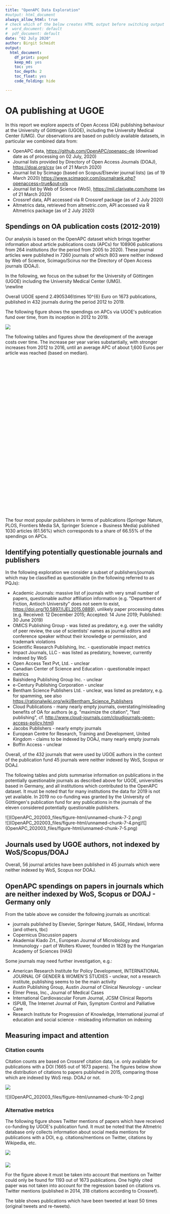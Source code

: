```yaml
---
title: "OpenAPC Data Exploration"
#output: html_document
always_allow_html: true
# check which of the below creates HTML output before switching output format
#  word_document: default 
#  pdf_document: default
date: "02 July 2020"
author: Birgit Schmidt
output:
  html_document:
    df_print: paged
    keep_md: yes
    toc: yes
    toc_depth: 2
    toc_float: yes
    code_folding: hide

---
```




# OA publishing at UGOE
In this report we explore aspects of Open Access (OA) publishing behaviour at the University of Göttingen (UGOE), including the University Medical Center (UMG). Our observations are based on publicly available datasets, in particular we combined data from:

* OpenAPC data, https://github.com/OpenAPC/openapc-de (download date as of processing on 02 July, 2020)
* Journal lists provided by Directory of Open Access Journals (DOAJ), https://doaj.org/csv (as of 21 March 2020)
* Journal list by Scimago (based on Scopus/Elsevier journal lists) (as of 19 March 2020) https://www.scimagojr.com/journalrank.php?openaccess=true&out=xls
* Journal list by Web of Science (WoS), https://mjl.clarivate.com/home (as of 21 March 2020)
* Crossref data, API accessed via R Crossref package (as of 2 July 2020)
* Altmetrics data, retrieved from altmetric.com, API accessed via R Altmetrics package (as of 2 July 2020)



## Spendings on OA publication costs (2012-2019) 

Our analysis is based on the OpenAPC dataset which brings together information about article publications costs (APCs) for 108906 publications from 264 institutions (for the period from 2005 to 2020). These journal articles were published in 7260 journals of which 803 were neither indexed by Web of Science, Scimago/Scirus nor the Directory of Open Access journals (DOAJ). 

In the following, we focus on the subset for the University of Göttingen (UGOE) including the University Medical Center (UMG).  
\newline



<!--html_preserve--><div id="htmlwidget-3edd5c3b24863a67507e" style="width:100%;height:auto;" class="datatables html-widget"></div>
<script type="application/json" data-for="htmlwidget-3edd5c3b24863a67507e">{"x":{"filter":"top","filterHTML":"<tr>\n  <td><\/td>\n  <td data-type=\"number\" style=\"vertical-align: top;\">\n    <div class=\"form-group has-feedback\" style=\"margin-bottom: auto;\">\n      <input type=\"search\" placeholder=\"All\" class=\"form-control\" style=\"width: 100%;\"/>\n      <span class=\"glyphicon glyphicon-remove-circle form-control-feedback\"><\/span>\n    <\/div>\n    <div style=\"display: none; position: absolute; width: 200px;\">\n      <div data-min=\"2012\" data-max=\"2019\"><\/div>\n      <span style=\"float: left;\"><\/span>\n      <span style=\"float: right;\"><\/span>\n    <\/div>\n  <\/td>\n  <td data-type=\"number\" style=\"vertical-align: top;\">\n    <div class=\"form-group has-feedback\" style=\"margin-bottom: auto;\">\n      <input type=\"search\" placeholder=\"All\" class=\"form-control\" style=\"width: 100%;\"/>\n      <span class=\"glyphicon glyphicon-remove-circle form-control-feedback\"><\/span>\n    <\/div>\n    <div style=\"display: none; position: absolute; width: 200px;\">\n      <div data-min=\"120057.64\" data-max=\"537508.82\" data-scale=\"2\"><\/div>\n      <span style=\"float: left;\"><\/span>\n      <span style=\"float: right;\"><\/span>\n    <\/div>\n  <\/td>\n  <td data-type=\"integer\" style=\"vertical-align: top;\">\n    <div class=\"form-group has-feedback\" style=\"margin-bottom: auto;\">\n      <input type=\"search\" placeholder=\"All\" class=\"form-control\" style=\"width: 100%;\"/>\n      <span class=\"glyphicon glyphicon-remove-circle form-control-feedback\"><\/span>\n    <\/div>\n    <div style=\"display: none; position: absolute; width: 200px;\">\n      <div data-min=\"106\" data-max=\"347\"><\/div>\n      <span style=\"float: left;\"><\/span>\n      <span style=\"float: right;\"><\/span>\n    <\/div>\n  <\/td>\n  <td data-type=\"number\" style=\"vertical-align: top;\">\n    <div class=\"form-group has-feedback\" style=\"margin-bottom: auto;\">\n      <input type=\"search\" placeholder=\"All\" class=\"form-control\" style=\"width: 100%;\"/>\n      <span class=\"glyphicon glyphicon-remove-circle form-control-feedback\"><\/span>\n    <\/div>\n    <div style=\"display: none; position: absolute; width: 200px;\">\n      <div data-min=\"1133\" data-max=\"1601\"><\/div>\n      <span style=\"float: left;\"><\/span>\n      <span style=\"float: right;\"><\/span>\n    <\/div>\n  <\/td>\n  <td data-type=\"number\" style=\"vertical-align: top;\">\n    <div class=\"form-group has-feedback\" style=\"margin-bottom: auto;\">\n      <input type=\"search\" placeholder=\"All\" class=\"form-control\" style=\"width: 100%;\"/>\n      <span class=\"glyphicon glyphicon-remove-circle form-control-feedback\"><\/span>\n    <\/div>\n    <div style=\"display: none; position: absolute; width: 200px;\">\n      <div data-min=\"1157\" data-max=\"1654\"><\/div>\n      <span style=\"float: left;\"><\/span>\n      <span style=\"float: right;\"><\/span>\n    <\/div>\n  <\/td>\n<\/tr>","data":[["1","2","3","4","5","6","7","8"],[2012,2013,2014,2015,2016,2017,2018,2019],[120057.64,159185.55,246815.07,357859.4,316952.25,379379.38,372776.55,537508.81],[106,126,184,234,199,237,240,347],[1133,1263,1341,1529,1593,1601,1553,1549],[1157,1245,1294,1505,1594,1596,1598,1654]],"container":"<table class=\"display\">\n  <thead>\n    <tr>\n      <th> <\/th>\n      <th>period<\/th>\n      <th>spend<\/th>\n      <th>n<\/th>\n      <th>mean<\/th>\n      <th>median<\/th>\n    <\/tr>\n  <\/thead>\n<\/table>","options":{"columnDefs":[{"className":"dt-right","targets":[1,2,3,4,5]},{"orderable":false,"targets":0}],"order":[],"autoWidth":false,"orderClasses":false,"orderCellsTop":true}},"evals":[],"jsHooks":[]}</script><!--/html_preserve-->
Overall UGOE spend 2.4905346\times 10^{6} Euro on 1673 publications, published in 432 journals during the period 2012 to 2019.  

The following figure shows the spendings on APCs via UGOE's publication fund over time, from its inception in 2012 to 2019. 

![](OpenAPC_202003_files/figure-html/unnamed-chunk-4-1.png)<!-- -->

The following tables and figures show the development of the average costs over time. The increase per year varies substantially, with stronger increases from 2012 to 2016, until an average APC of about 1,600 Euros per article was reached (based on median). 

 
<!--html_preserve--><div id="htmlwidget-4dff8c04247671024f6c" style="width:100%;height:auto;" class="datatables html-widget"></div>
<script type="application/json" data-for="htmlwidget-4dff8c04247671024f6c">{"x":{"filter":"top","filterHTML":"<tr>\n  <td><\/td>\n  <td data-type=\"number\" style=\"vertical-align: top;\">\n    <div class=\"form-group has-feedback\" style=\"margin-bottom: auto;\">\n      <input type=\"search\" placeholder=\"All\" class=\"form-control\" style=\"width: 100%;\"/>\n      <span class=\"glyphicon glyphicon-remove-circle form-control-feedback\"><\/span>\n    <\/div>\n    <div style=\"display: none; position: absolute; width: 200px;\">\n      <div data-min=\"2012\" data-max=\"2019\"><\/div>\n      <span style=\"float: left;\"><\/span>\n      <span style=\"float: right;\"><\/span>\n    <\/div>\n  <\/td>\n  <td data-type=\"number\" style=\"vertical-align: top;\">\n    <div class=\"form-group has-feedback\" style=\"margin-bottom: auto;\">\n      <input type=\"search\" placeholder=\"All\" class=\"form-control\" style=\"width: 100%;\"/>\n      <span class=\"glyphicon glyphicon-remove-circle form-control-feedback\"><\/span>\n    <\/div>\n    <div style=\"display: none; position: absolute; width: 200px;\">\n      <div data-min=\"120057.64\" data-max=\"537508.82\" data-scale=\"2\"><\/div>\n      <span style=\"float: left;\"><\/span>\n      <span style=\"float: right;\"><\/span>\n    <\/div>\n  <\/td>\n  <td data-type=\"integer\" style=\"vertical-align: top;\">\n    <div class=\"form-group has-feedback\" style=\"margin-bottom: auto;\">\n      <input type=\"search\" placeholder=\"All\" class=\"form-control\" style=\"width: 100%;\"/>\n      <span class=\"glyphicon glyphicon-remove-circle form-control-feedback\"><\/span>\n    <\/div>\n    <div style=\"display: none; position: absolute; width: 200px;\">\n      <div data-min=\"106\" data-max=\"347\"><\/div>\n      <span style=\"float: left;\"><\/span>\n      <span style=\"float: right;\"><\/span>\n    <\/div>\n  <\/td>\n  <td data-type=\"number\" style=\"vertical-align: top;\">\n    <div class=\"form-group has-feedback\" style=\"margin-bottom: auto;\">\n      <input type=\"search\" placeholder=\"All\" class=\"form-control\" style=\"width: 100%;\"/>\n      <span class=\"glyphicon glyphicon-remove-circle form-control-feedback\"><\/span>\n    <\/div>\n    <div style=\"display: none; position: absolute; width: 200px;\">\n      <div data-min=\"1132.61\" data-max=\"1600.76\" data-scale=\"2\"><\/div>\n      <span style=\"float: left;\"><\/span>\n      <span style=\"float: right;\"><\/span>\n    <\/div>\n  <\/td>\n  <td data-type=\"number\" style=\"vertical-align: top;\">\n    <div class=\"form-group has-feedback\" style=\"margin-bottom: auto;\">\n      <input type=\"search\" placeholder=\"All\" class=\"form-control\" style=\"width: 100%;\"/>\n      <span class=\"glyphicon glyphicon-remove-circle form-control-feedback\"><\/span>\n    <\/div>\n    <div style=\"display: none; position: absolute; width: 200px;\">\n      <div data-min=\"323.51\" data-max=\"707.72\" data-scale=\"2\"><\/div>\n      <span style=\"float: left;\"><\/span>\n      <span style=\"float: right;\"><\/span>\n    <\/div>\n  <\/td>\n  <td data-type=\"number\" style=\"vertical-align: top;\">\n    <div class=\"form-group has-feedback\" style=\"margin-bottom: auto;\">\n      <input type=\"search\" placeholder=\"All\" class=\"form-control\" style=\"width: 100%;\"/>\n      <span class=\"glyphicon glyphicon-remove-circle form-control-feedback\"><\/span>\n    <\/div>\n    <div style=\"display: none; position: absolute; width: 200px;\">\n      <div data-min=\"1157.32\" data-max=\"1654.1\" data-scale=\"2\"><\/div>\n      <span style=\"float: left;\"><\/span>\n      <span style=\"float: right;\"><\/span>\n    <\/div>\n  <\/td>\n<\/tr>","data":[["1","2","3","4","5","6","7","8"],[2012,2013,2014,2015,2016,2017,2018,2019],[120057.64,159185.55,246815.07,357859.4,316952.25,379379.38,372776.55,537508.81],[106,126,184,234,199,237,240,347],[1132.62,1263.38,1341.39,1529.31,1592.72,1600.76,1553.24,1549.02],[323.51,337.09,437.14,561.15,678.51,655.75,707.72,606.39],[1157.32,1244.89,1293.89,1504.89,1593.9,1596.46,1598.36,1654.1]],"container":"<table class=\"display\">\n  <thead>\n    <tr>\n      <th> <\/th>\n      <th>period<\/th>\n      <th>spend<\/th>\n      <th>n<\/th>\n      <th>mean<\/th>\n      <th>sd<\/th>\n      <th>median<\/th>\n    <\/tr>\n  <\/thead>\n<\/table>","options":{"columnDefs":[{"className":"dt-right","targets":[1,2,3,4,5,6]},{"orderable":false,"targets":0}],"order":[],"autoWidth":false,"orderClasses":false,"orderCellsTop":true}},"evals":[],"jsHooks":[]}</script><!--/html_preserve--><!--html_preserve--><div id="htmlwidget-0e306814c317dbc2ba14" style="width:672px;height:480px;" class="plotly html-widget"></div>
<script type="application/json" data-for="htmlwidget-0e306814c317dbc2ba14">{"x":{"visdat":{"2a7e2cd5cf80":["function () ","plotlyVisDat"]},"cur_data":"2a7e2cd5cf80","attrs":{"2a7e2cd5cf80":{"y":{},"color":{},"alpha_stroke":1,"sizes":[10,100],"spans":[1,20],"type":"box"}},"layout":{"margin":{"b":40,"l":60,"t":25,"r":10},"title":"Trend of publication fees at UGOE (incl. UMG)","showlegend":false,"yaxis":{"domain":[0,1],"automargin":true,"title":"euro"},"xaxis":{"domain":[0,1],"automargin":true},"hovermode":"closest"},"source":"A","config":{"showSendToCloud":false},"data":[{"fillcolor":"rgba(102,194,165,0.5)","y":[1294.72,1143.83,1173.29,1270.92,1404.2,1489.88,1904,1142.4,1142.4,1156.68,1128.12,1278,1108.87,1175.97,1175.97,1096.95,1114.34,1099.08,1109.54,1131.87,2000,1109.54,685.44,1000.79,302.96,485.79,377.28,1263.64,268.91,1261.4,1121.94,1105.39,1456.56,1075.35,1153,1001.39,773.5,1001.39,1001.39,716.49,945.02,761.6,1391.11,1157.32,1299.48,1442.28,1451.8,1428,1456.56,1380.4,1404.2,1404.2,1304.24,1280.44,647.36,652.12,1280.44,1419.84,1370.88,1228.08,1304.24,1404.2,1223.32,1223.32,1299.48,1285.2,1632.68,952,1142.4,1142.4,1142.4,1142.4,1142.4,1190,1370.88,1289.96,1218.56,1356.6,1137.64,1665,1278,1094.8,871.54,761.6,1923.8,1226.33,1232.08,1159.93,1306.63,1189.51,1181.25,1157.32,1137.57,1131.17,1117.7,1118.6,265.96,508.7,1261.4,1228.08,1423.24,561.76,561.76,561.76,561.76,561.76],"type":"box","name":"2012","marker":{"color":"rgba(102,194,165,1)","line":{"color":"rgba(102,194,165,1)"}},"line":{"color":"rgba(102,194,165,1)"},"xaxis":"x","yaxis":"y","frame":null},{"fillcolor":"rgba(252,141,98,0.5)","y":[1332.8,1025.75,1055.23,1338.93,1338.93,1001.39,1094.09,1178.1,1321.13,1267.35,1902.24,1295.92,1661.96,1389.94,1128.12,1461.32,1451.8,1442.28,1442.28,1442.28,1470.84,1494.64,1542.24,1442.28,1428,1437.52,1442.28,1442.28,1466.08,1542.24,1456.56,1504.16,1542.24,1437.52,1466.08,1247.12,1542.24,1723.12,1566.04,1299.48,1556.52,1232.84,1285.2,1285.2,1270.92,1404.2,1228.08,1151.92,1223.32,1285.2,1375.64,1566.04,1475.6,1442.28,1337.56,1447.04,1351.84,1566.04,1347.08,1356.6,1551.76,1466.08,742.56,1556.52,952,809.2,799.68,1542.24,2521.37,1804.94,1860.23,1105.31,1105.31,1113.3,1114.34,1114.67,1121.5,1105.99,1119.25,1111.51,1051.81,1046.51,1114.85,1239,1091.21,1011.88,1242.66,1106.24,1212.09,1186.39,1186.4,1074.02,1192.12,1192.12,1173.74,1173.74,1173.75,1142.4,1904,1142.4,1142.4,1142.4,684.25,1142.4,1142.4,2380,1142.4,481,1741.6,779.95,466.49,812.37,845.92,718.27,727.77,1794.52,931.77,1069.81,1207.85,1242.36,1345.89,1000.79,304.6,300.46,491.62,1617.25],"type":"box","name":"2013","marker":{"color":"rgba(252,141,98,1)","line":{"color":"rgba(252,141,98,1)"}},"line":{"color":"rgba(252,141,98,1)"},"xaxis":"x","yaxis":"y","frame":null},{"fillcolor":"rgba(141,160,203,0.5)","y":[1303.87,1586.09,4120.8,2856,2856,2856,1244.74,1357.39,1285.2,1456.56,1071,1267.35,1267.35,1267.35,1267.35,1053.17,1356.59,1420.84,1403.96,1428,1442.28,1475.6,1594.6,1594.6,1518.44,1475.6,1428,1470.84,1513.68,1447.04,1518.44,1485.12,1442.28,1523.2,1442.28,1442.28,1594.6,1447.04,1518.44,1518.44,1508.92,1513.68,1447.04,1513.68,1442.28,1447.04,1442.28,1513.68,1537.48,1523.2,1561.28,1447.04,1523.2,1285.2,1523.2,1428,1594.6,1342.32,1470.84,1542.24,1542.24,1651.72,1475.6,1475.6,742.56,1251.88,1385.16,1746.92,1746.92,799.68,828.24,828.24,828.24,809.2,828.24,828.24,1594.6,1513.68,1594.6,1523.2,1299.48,1637.44,1408.96,628.32,1756.76,1971.89,1768.23,1969.62,1173.74,1183.95,1065.72,1065.72,1183.95,1171.17,1171.19,1171.17,1171.17,1171.17,1160.51,1160.51,1160.52,1160.52,1160.51,1160.68,1160.68,1160.69,1160.68,1062.36,1198.35,1198.34,1198.35,1198.34,1214.19,1214.19,1214.2,1214.2,1214.19,1214.19,1214.2,1244.1,1244.09,1278.77,1278.75,1278.75,1278.75,1293.9,1293.89,1293.9,1295.57,1295.57,1295.55,1295.57,1632.68,1898.05,684.25,1904,1904,1523.2,1904,1904,1142.4,1142.4,1142.4,916.3,684.25,1142.4,1904,1142.4,684.25,1142.4,1142.4,1142.4,1142.4,684.25,1904,1142.4,1142.4,1142.4,1142.4,1421.96,1565.28,1413.98,1369.39,1171.35,1059.52,1066.47,1223.26,2353.01,180,557.41,638.23,846.91,676.71,1207.85,913.92,1138.83,1380.4,1249.27,1617.78,488.79,727.29,217.42,1141.57,2548.46],"type":"box","name":"2014","marker":{"color":"rgba(141,160,203,1)","line":{"color":"rgba(141,160,203,1)"}},"line":{"color":"rgba(141,160,203,1)"},"xaxis":"x","yaxis":"y","frame":null},{"fillcolor":"rgba(231,138,195,0.5)","y":[1802.85,1362.32,763.77,1363.75,1363.75,684.25,1522.65,746.09,1617.21,1249.5,1142.4,1617.21,684.25,1904,910.22,1142.4,1615.39,684.25,1963.16,1472.38,1472.38,1904,1208.01,1518.15,1518.15,1142.4,1142.4,1617.21,1267.35,1142.4,963.9,1518.44,556.44,1456.56,1495.53,1495.53,1495.53,1871.18,1617.21,1904,1617.21,1617.21,247.9,1142.4,1386.35,1142.4,1433.22,263.32,1523.2,876.13,1560.6,1478.47,1478.47,1478.47,1478.47,1478.47,1303.05,1737.72,1428,303.28,1439.65,1439.65,1439.65,1142.4,1213.8,1606.5,1892.1,1035.3,1386.35,1999.2,1559.74,1464.58,1464.58,1464.58,1464.58,1464.58,1464.58,1386.35,1386.35,1577.94,1386.35,1135.12,286.99,424.44,1904,1386.35,1419.17,1419.17,1419.17,1434.69,1434.69,1434.69,1434.69,1434.69,1386.35,1999.2,1267.35,1999.2,344.42,1988.04,1319.47,1319.47,1319.47,1319.47,1319.47,1319.47,1319.47,1319.47,1999.2,1999.2,589.05,963.9,785.4,1540.05,1992.46,1643.04,1386.35,1547.75,589.05,1505.62,1505.62,1505.62,1505.62,1589.27,1589.27,1740.97,1386.35,1131.56,561.25,780.26,1606.37,1142.4,1325.17,2035.6,902.09,1104.32,1142.4,2152.99,1456.56,3094,2223.67,1424.47,2080.7,4403,2237.2,3094,2470.7,1046.66,2000,3054.02,2365.28,2000,2000,3510.5,1191.49,2000,4380.43,1602.94,1589.12,4694.83,1386.35,1548.63,1456.56,1468.12,1468.12,1468.12,1468.12,1468.12,1187.91,2618,1594.6,1642.2,1594.6,780.64,1594.6,1618.4,1204.28,1523.2,1408.96,1523.2,1594.6,1508.92,1594.6,1594.6,1594.6,1499.4,1594.6,1594.6,1594.6,1594.6,1504.16,1594.6,1523.2,1899.24,2146.76,837.76,2018.24,1661.24,1594.6,1594.6,952,1594.6,1661.24,2042.04,1899.24,1594.6,1899.24,1594.6,1899.24,1661.24,1799.28,1661.24,1661.24,1661.24,1661.24,1661.24,1799.28,1661.24,1504.16,1661.24,1661.24,1661.24,1661.24,1356.6,1661.24,1632.68,999.6,1661.24,1513.68,1785,1899.24,1661.24,1342.32,823.48],"type":"box","name":"2015","marker":{"color":"rgba(231,138,195,1)","line":{"color":"rgba(231,138,195,1)"}},"line":{"color":"rgba(231,138,195,1)"},"xaxis":"x","yaxis":"y","frame":null},{"fillcolor":"rgba(166,216,84,0.5)","y":[178.5,874.35,655.77,1661.24,651.24,1999.2,1661.24,1485.44,1884.96,1594.6,1618.4,482.39,139.14,1661.24,1999.2,1666,1506.4,1386.35,1438.75,1438.75,1438.75,1438.75,1593.27,1593.27,1593.27,1362.48,1661.24,1832.6,1528.26,1386.35,1544.26,1999.2,1085.28,224.91,1884.96,928.2,1503.46,1522,1522,1522,1999.2,1159.51,914.47,1180.81,1575.43,1409.73,514.41,1126.77,1523.2,1661.24,1661.24,1559.09,1493.39,1085.28,1559.09,1021.53,1011.5,1465.74,1456.56,1011.5,514.08,1661.24,1571.87,1571.87,1571.87,1419.42,1419.42,1999.2,1661.24,1661.24,1999.2,1661.24,1661.24,1011.5,842.52,1751.68,1999.2,1999.2,1661.24,1832.6,357,866.32,642.64,1999.2,1386.35,883.59,1661.24,1609.56,1609.56,1609.56,1661.24,1666,1870.68,1589.38,1435.4,1589.38,1999.2,1578.85,1578.85,1999.2,638.26,638.26,1999.2,1085.28,1504.16,1661.24,1661.24,1661.24,1661.24,1661.24,1661.24,1661.24,1999.2,1661.24,1661.24,1999.2,445.87,1220.35,1661.24,370.09,762.58,1590.91,1386.65,1586.88,1586.88,1586.88,1586.88,1586.88,1876.65,638.72,1999.2,1610,865.95,1381.68,642.6,1999.2,1628.87,1628.87,1011.5,1661.24,1072.56,1999.2,1803.28,1897.44,431.23,1678.03,1678.03,1678.03,1678.03,1999.2,1517.75,1192.38,1999.2,1661.24,1799.28,1285.94,1593.9,1274.92,1661.24,1661.24,1999.2,1386.35,1661.24,1085.28,1704.23,1704.23,1386.35,1386.35,1386.35,1999.2,1687.74,1975.61,1670.15,1670.15,1577.94,1475.61,1475.61,2018.24,2449.02,3332,2751.7,2350.95,303.45,622.07,303.45,2426.37,3002.66,2388.28,2161.04,4403,3170.12,3094,2959.82,4561.66,2161.04,3186.3,3927,2023.45,4830],"type":"box","name":"2016","marker":{"color":"rgba(166,216,84,1)","line":{"color":"rgba(166,216,84,1)"}},"line":{"color":"rgba(166,216,84,1)"},"xaxis":"x","yaxis":"y","frame":null},{"fillcolor":"rgba(255,217,47,0.5)","y":[1582,400,1254.06,1250.32,1820.7,1713.6,1927.8,1392.3,1071,119,245.72,1190,1999.2,556.33,589.05,1999.2,1479.82,978.08,1316.88,1334.93,193.83,1647.41,1498.31,1582.85,319.9,1692.69,1597.17,540.26,1126.87,1128.75,1201.91,698.73,793.54,631.71,977.61,1616.63,1716.09,1999.2,1999.2,1999.2,1999.2,1999.2,1999.2,1999.2,1999.2,1999.2,1999.2,1999.2,1999.2,1999.2,1999.2,1999.2,1999.2,1999.2,868.21,1999.2,1999.2,1268.3,1999.2,1999.2,1999.2,1999.2,1266.31,1999.2,1999.2,1221.99,1999.2,1999.2,1999.2,1999.2,1999.2,1999.2,1999.2,1999.2,1596.46,1999.2,1999.2,444.48,1673.35,1616.63,595,1946.84,1882.58,1950.93,3029.2,3158.7,3229.15,892.5,178.5,761.6,761.6,1098.77,1203.27,218.07,2272.98,886.93,1483.41,1483.41,1483.41,1508.31,1496.51,1496.51,1496.51,1496.51,1513.7,1735.08,1513.7,1514.86,1508.05,1769.68,1508.05,1508.05,1508.05,1552.13,1552.13,1552.13,1586.03,1586.03,1923.64,838.7,1923.64,1923.64,1937,1937,1937,1937,1673.77,1648.79,1673.77,3211.73,1128.32,3240.07,1971.97,1105.74,1741.48,559.06,535.96,1661.24,1356.6,1085.28,1661.24,1661.24,1899.24,1685.04,999.6,1899.24,1899.24,2303.84,2570.4,1685.04,1661.24,1661.24,1899.24,1661.24,1661.24,1661.24,1661.24,1661.24,1661.24,1661.24,1661.24,1661.24,1661.24,1661.24,1661.24,1661.24,1661.24,1661.24,1661.24,1661.24,1661.24,1332.8,1259.23,3451,1240.3,1999.2,1796.8,1826.55,1092.65,1441.57,1223.75,1880.2,1546.75,1015.42,1099.57,1410.15,1267.35,1267.35,1267.35,1267.35,937.72,1392.3,1577.94,1577.94,1552.5,1552.95,1552.95,1386.35,1552.95,1552.95,1552.95,1552.95,1552.95,1552.95,1552.95,1552.95,1552.95,1552.95,1552.95,1552.95,4403,2000,4403,4403,2000,2000,2455.26,533.75,1802.85,533.75,266.87,4760,1011.5,1011.5,1011.5,1011.5,1011.5,1011.5,1011.5,1999.2,1999.2,1431.57,1237.6,1237.6,1237.6,1820.7,1552.13],"type":"box","name":"2017","marker":{"color":"rgba(255,217,47,1)","line":{"color":"rgba(255,217,47,1)"}},"line":{"color":"rgba(255,217,47,1)"},"xaxis":"x","yaxis":"y","frame":null},{"fillcolor":"rgba(229,196,148,0.5)","y":[1151.92,342.72,1899.24,1302.07,2103.25,1685.04,792.05,778.2,430.4,1156.79,1606.5,1499.4,1660.05,2656.08,1551.05,1932.29,1917.8,1939.22,405.1,1899.24,538.8,1661.24,1661.24,1661.24,1661.24,1661.24,1661.24,1661.24,1661.24,1661.24,1661.24,1661.24,1661.24,1661.24,1661.24,1661.24,1661.24,1661.24,1661.24,1661.24,1661.24,999.6,1589.35,775.07,563.25,3248.7,416.64,436.31,1713.6,361.05,946.51,2719.15,190.4,1548.19,1456.56,1237.6,1217.37,1926.04,885.36,1899.24,1899.24,1356.6,480.55,507.68,1039.3,1770.72,420.53,436.31,1066.98,461.53,1085.4,690.35,937.49,1104.14,1999.2,973.23,1999.2,848.41,820.82,1999.2,2004.58,1548.51,1999.2,1639.59,1726.83,1741.61,1746.55,1733.75,1999.2,1989.8,1999.2,1999.2,1548.51,889.5,1980.38,1999.2,1991.68,1999.2,1999.2,1999.2,1999.2,1999.2,1999.2,1999.2,1999.2,1999.2,1999.2,1999.2,1889.54,1952.17,1997.85,1997.85,1999.2,1999.2,1999.2,1999.2,1999.2,1999.2,1999.2,1999.2,1832.6,1263.94,1423.24,2766.75,1577.44,1535.1,439,1661.24,1190,1661.24,373.07,1190,1190,1661.24,1404.74,1042.03,379.7,704.97,1832.6,1009.56,2725.1,1890.84,1732.64,1899.24,1661.24,1363.48,349.05,1790.95,1611.62,1077.03,1383.96,1125.68,948.47,208.25,1661.24,3365.21,1368.52,4403,4403,4581.5,4581.5,860.5,1796.9,1267.35,3324.3,3257.39,1437.54,1661.24,3131.03,2169.77,2312.37,2357.16,1428.15,1428.16,1441.7,1441.68,1446.15,1453.71,1453.7,1453.72,1484.03,1484.02,1484.03,1536.59,1512.93,1530.37,1530.37,1530.37,1536.44,1551.05,1551.05,1551.04,1547.81,1551.04,1654.79,1654.8,1560.29,1670.96,1670.98,1553.76,1670.38,1664.67,1143.32,1921.85,1168.59,3270.97,3483.43,1552.95,1630.3,1630.3,1630.3,1630.3,1630.3,1367.47,783.38,1076.23,807.33,1059.61,1052.5,1042.34,1079.04,1049.96,1092.82,1095.55,781.25,1104.27,1606.5,1045.81,1999.2,749.04,683.56,1217.37,1590.22,1248.94,533.55,869.65,595,511.7,654.5,654.5],"type":"box","name":"2018","marker":{"color":"rgba(229,196,148,1)","line":{"color":"rgba(229,196,148,1)"}},"line":{"color":"rgba(229,196,148,1)"},"xaxis":"x","yaxis":"y","frame":null},{"fillcolor":"rgba(179,179,179,0.5)","y":[819.92,1413.92,1487.5,524.58,786.85,755.42,973.79,2084.88,1215.22,1677.4,1678.64,2565.64,1832.6,2434.74,1959.93,1106.7,159.35,779.14,1661.24,1267.35,1267.35,1408.19,1780.24,1661.24,1661.24,1661.24,1704.08,1661.24,1661.24,1661.24,1661.24,1661.24,1661.24,1780.24,1661.24,1661.24,1894.48,1661.24,1894.48,1661.24,1661.24,1661.24,1704.08,1780.24,1894.48,1661.24,3990.93,1498.16,1506.15,1487.5,1487.5,1447.96,805.43,1471.74,1259.56,1314.11,3590.23,1456.88,1474.77,1899.24,2370.48,1282.53,1529.15,1661.24,1139.04,618.8,358.55,1963,675.8,1770.72,3593.8,1237.6,1237.6,1165.01,1165.01,1456.56,1456.56,1456.56,1713.6,1713.6,1456.56,1416.1,1217.37,813.6,1190,2080.64,1047.2,2528.75,1904,2380,2380,1547,714,714,737.8,631.13,1922.09,521.78,1110.44,948.43,312.84,1414.1,1416.1,1097,1430.24,1444.34,1458.25,1470.54,1469.22,1469.22,1456.88,1460.89,1466.41,1358.48,1999.2,1999.2,1976.21,1999.2,1999.2,1989.86,1845.71,1976.74,1995.46,1999.25,1999.2,1217.2,1999.2,1999.2,2000.09,1973.68,1991.76,1993.81,1999.2,1999.2,1999.2,1991.76,2000.09,1999.29,1243.75,1999.2,1999.2,1999.2,1999.2,1994.83,1995.75,1990.95,1999.2,1999.2,1983.52,1996.82,1996.93,1995.93,1908.88,2000.09,1970.38,1999.2,1951.86,1976.39,1999.2,1999.2,1999.2,1999.2,1996.89,1995.75,1999.2,1979.23,1987.43,1959.68,1832.6,1991.5,1260.13,1155.47,1467.15,1191.19,1535.1,1535.1,1689.8,1689.8,457.77,211.3,1780.24,1190,1460.89,1416.34,1419,1427.7,1419.17,1407.76,1023.4,1580.49,787.67,1714.79,892.5,892.5,1706.53,1493.45,1487.5,432.26,1932.56,1932.56,2614.43,788.34,1224.34,1442.18,1442.85,1480.1,1479.78,1023.4,238,885.36,1899.24,1899.24,464.06,389.27,2094.4,1968.62,1972.5,1963,595.65,485.22,595.93,813.6,816.23,1460.68,2722.97,2963.98,1640.14,1630.43,1650.85,1222.63,559.3,171.24,787.67,691.31,3094,1884.96,1416.34,2754.24,1276.28,5105.1,5105.1,856.8,1853.75,1959.3,1796.9,528.37,1756.94,1392.3,1330.42,1732.64,1428,1770.72,1661.24,786.09,1061.11,1065.11,1175.77,1746.92,1009.12,432.09,974.4,972.58,2507.85,1558.11,1575.22,1680.58,1680.59,1685.06,1685.06,1703.96,1703.96,1703.99,1579.13,1684.77,1695.59,1695.6,1709.34,1709.34,1709.34,1720.66,1720.81,1716.45,1716.45,1716.45,1716.45,1716.45,2499.78,976.32,1416.99,1410.42,1352.67,1466.41,1285.2,1285.2,1285.2,1285.2,2059.06,1654.1,1773.1,1773.1,1773.1,1773.1,1773.1,1773.1,1773.1,1773.1,1773.1,1773.1,1773.1,1773.1,1773.1,1773.1,1773.1,1773.1,1832.6,400,1110.44,1103.8,1338.88,1339.05,1339.05,1336.35,1239.23,1341.31,454.23,1354.51,459.08,1369.23,465.41,1398.42,1387.6,1379.69,1397.87,1580.56,1662.91,1611.45,1704.08,594.92,427.06,1047.35,1256.99,1430.24,1258.97,432.85,1178.42,595,654.5],"type":"box","name":"2019","marker":{"color":"rgba(179,179,179,1)","line":{"color":"rgba(179,179,179,1)"}},"line":{"color":"rgba(179,179,179,1)"},"xaxis":"x","yaxis":"y","frame":null}],"highlight":{"on":"plotly_click","persistent":false,"dynamic":false,"selectize":false,"opacityDim":0.2,"selected":{"opacity":1},"debounce":0},"shinyEvents":["plotly_hover","plotly_click","plotly_selected","plotly_relayout","plotly_brushed","plotly_brushing","plotly_clickannotation","plotly_doubleclick","plotly_deselect","plotly_afterplot","plotly_sunburstclick"],"base_url":"https://plot.ly"},"evals":[],"jsHooks":[]}</script><!--/html_preserve--><!--html_preserve--><div id="htmlwidget-0bb1af8f90385d1a9069" style="width:100%;height:auto;" class="datatables html-widget"></div>
<script type="application/json" data-for="htmlwidget-0bb1af8f90385d1a9069">{"x":{"filter":"top","filterHTML":"<tr>\n  <td><\/td>\n  <td data-type=\"character\" style=\"vertical-align: top;\">\n    <div class=\"form-group has-feedback\" style=\"margin-bottom: auto;\">\n      <input type=\"search\" placeholder=\"All\" class=\"form-control\" style=\"width: 100%;\"/>\n      <span class=\"glyphicon glyphicon-remove-circle form-control-feedback\"><\/span>\n    <\/div>\n  <\/td>\n  <td data-type=\"number\" style=\"vertical-align: top;\">\n    <div class=\"form-group has-feedback\" style=\"margin-bottom: auto;\">\n      <input type=\"search\" placeholder=\"All\" class=\"form-control\" style=\"width: 100%;\"/>\n      <span class=\"glyphicon glyphicon-remove-circle form-control-feedback\"><\/span>\n    <\/div>\n    <div style=\"display: none; position: absolute; width: 200px;\">\n      <div data-min=\"119\" data-max=\"561008.84\" data-scale=\"13\"><\/div>\n      <span style=\"float: left;\"><\/span>\n      <span style=\"float: right;\"><\/span>\n    <\/div>\n  <\/td>\n  <td data-type=\"integer\" style=\"vertical-align: top;\">\n    <div class=\"form-group has-feedback\" style=\"margin-bottom: auto;\">\n      <input type=\"search\" placeholder=\"All\" class=\"form-control\" style=\"width: 100%;\"/>\n      <span class=\"glyphicon glyphicon-remove-circle form-control-feedback\"><\/span>\n    <\/div>\n    <div style=\"display: none; position: absolute; width: 200px;\">\n      <div data-min=\"1\" data-max=\"318\"><\/div>\n      <span style=\"float: left;\"><\/span>\n      <span style=\"float: right;\"><\/span>\n    <\/div>\n  <\/td>\n  <td data-type=\"number\" style=\"vertical-align: top;\">\n    <div class=\"form-group has-feedback\" style=\"margin-bottom: auto;\">\n      <input type=\"search\" placeholder=\"All\" class=\"form-control\" style=\"width: 100%;\"/>\n      <span class=\"glyphicon glyphicon-remove-circle form-control-feedback\"><\/span>\n    <\/div>\n    <div style=\"display: none; position: absolute; width: 200px;\">\n      <div data-min=\"0.06\" data-max=\"19.02\" data-scale=\"2\"><\/div>\n      <span style=\"float: left;\"><\/span>\n      <span style=\"float: right;\"><\/span>\n    <\/div>\n  <\/td>\n  <td data-type=\"number\" style=\"vertical-align: top;\">\n    <div class=\"form-group has-feedback\" style=\"margin-bottom: auto;\">\n      <input type=\"search\" placeholder=\"All\" class=\"form-control\" style=\"width: 100%;\"/>\n      <span class=\"glyphicon glyphicon-remove-circle form-control-feedback\"><\/span>\n    <\/div>\n    <div style=\"display: none; position: absolute; width: 200px;\">\n      <div data-min=\"119\" data-max=\"3510.5\" data-scale=\"2\"><\/div>\n      <span style=\"float: left;\"><\/span>\n      <span style=\"float: right;\"><\/span>\n    <\/div>\n  <\/td>\n  <td data-type=\"number\" style=\"vertical-align: top;\">\n    <div class=\"form-group has-feedback\" style=\"margin-bottom: auto;\">\n      <input type=\"search\" placeholder=\"All\" class=\"form-control\" style=\"width: 100%;\"/>\n      <span class=\"glyphicon glyphicon-remove-circle form-control-feedback\"><\/span>\n    <\/div>\n    <div style=\"display: none; position: absolute; width: 200px;\">\n      <div data-min=\"0\" data-max=\"2178.54\" data-scale=\"2\"><\/div>\n      <span style=\"float: left;\"><\/span>\n      <span style=\"float: right;\"><\/span>\n    <\/div>\n  <\/td>\n  <td data-type=\"number\" style=\"vertical-align: top;\">\n    <div class=\"form-group has-feedback\" style=\"margin-bottom: auto;\">\n      <input type=\"search\" placeholder=\"All\" class=\"form-control\" style=\"width: 100%;\"/>\n      <span class=\"glyphicon glyphicon-remove-circle form-control-feedback\"><\/span>\n    <\/div>\n    <div style=\"display: none; position: absolute; width: 200px;\">\n      <div data-min=\"119\" data-max=\"3510.5\" data-scale=\"2\"><\/div>\n      <span style=\"float: left;\"><\/span>\n      <span style=\"float: right;\"><\/span>\n    <\/div>\n  <\/td>\n  <td data-type=\"number\" style=\"vertical-align: top;\">\n    <div class=\"form-group has-feedback\" style=\"margin-bottom: auto;\">\n      <input type=\"search\" placeholder=\"All\" class=\"form-control\" style=\"width: 100%;\"/>\n      <span class=\"glyphicon glyphicon-remove-circle form-control-feedback\"><\/span>\n    <\/div>\n    <div style=\"display: none; position: absolute; width: 200px;\">\n      <div data-min=\"0\" data-max=\"22.53\" data-scale=\"2\"><\/div>\n      <span style=\"float: left;\"><\/span>\n      <span style=\"float: right;\"><\/span>\n    <\/div>\n  <\/td>\n<\/tr>","data":[["1","2","3","4","5","6","7","8","9","10","11","12","13","14","15","16","17","18","19","20","21","22","23","24","25","26","27","28","29","30","31","32","33","34","35","36","37","38","39","40","41","42","43","44","45","46","47","48","49","50","51","52","53","54","55","56","57","58","59","60","61","62","63","64","65","66","67","68","69","70","71","72","73","74","75","76","77","78","79","80","81","82"],["Springer Nature","Public Library of Science (PLoS)","Frontiers Media SA","Springer Science + Business Media","MDPI AG","Wiley-Blackwell","Elsevier BV","Copernicus GmbH","Hindawi Publishing Corporation","IOP Publishing","Impact Journals, LLC","Oxford University Press (OUP)","BMJ","Ovid Technologies (Wolters Kluwer Health)","Association for Research in Vision and Ophthalmology (ARVO)","OMICS Publishing Group","SAGE Publications","Dove Medical Press Ltd.","American Association for the Advancement of Science (AAAS)","Nature Publishing Group","American Society for Microbiology","Baishideng Publishing Group Inc.","Scientific Research Publishing, Inc.","The Royal Society","Optical Society of America (OSA)","Pensoft Publishers","Informa UK Limited","AIP Publishing","Genetics Society of America","S. Karger AG","PeerJ","Wageningen Academic Publishers","EMBO","Walter de Gruyter GmbH","The Company of Biologists","e-Century Publishing Corporation","Akademiai Kiado Zrt.","Ubiquity Press, Ltd.","Resilience Alliance, Inc.","Society for Neuroscience","F1000 Research, Ltd.","Ivyspring International Publisher","Institute of Electrical &amp; Electronics Engineers (IEEE)","Open Access Text Pvt, Ltd.","eLife Sciences Publications, Ltd","MIT Press - Journals","Bentham Science Publishers Ltd.","Wildlife Biology","SPIE-Intl Soc Optical Eng","JMIR Publications Inc.","International Society for Horticultural Science (ISHS)","Cogitatio","American Geophysical Union (AGU)","IOS Press","Soil Science Society of America","American Physical Society (APS)","The Korean Society of Veterinary Science (KAMJE)","Austin Publishing Group","Shared Science Publishers OG","BioScientifica","International Cardiovascular Forum Journal","Academic Journals","Canadian Center of Science and Education","University of California Press","sub\\urban e.V.","ScienceOpen","Academia Scientiarum Bohemoslovaca","Jacobs Publishers","Institute of Mathematical Statistics","British Institute of Radiology","Nihon University School of Dentistry","The Korean Society of Gastrointestinal Endoscopy","Boffin Access","Cloud Publications","Elmer Press, Inc.","ISPUB","Research Institute for Progression of Knowledge","Universidad de Alicante Servicio de Publicaciones","American Research Institute for Policy Development","Indian Society for Education and Environment","European Centre for Research, Training and Development, United Kingdom","Termedia Sp. z.o.o."],[561008.84,449707.28,425299.71,221055.76,199134.35,109084.77,77829.37,65083.79,44431.86,37026.78,32577.55,28314.22,19071.73,18900.9,13095.02,12925.3,11888.85,11130.07,9860.12,9812.74,8441.19,7614.5,7316.89,7140,6480.7,6135.06,4901.41,4817.09,4264.48,3821.09,3804.62,3570,3510.5,2856,2800.55,2723.57,2456.49,2384.23,2384.01,2080.64,2027.53,1999.2,1975.61,1959.27,1926.04,1853.75,1820.47,1785,1756.94,1706.53,1547,1523.2,1493.45,1487.5,1474.41,1391.11,1363.48,1254.06,1203.27,1190,1071,980.41,908.02,886.93,800,780.26,761.6,561.25,559.06,538.8,389.27,361.05,349.05,344.42,303.28,286.99,247.9,238,218.07,211.3,139.14,119],[318,301,248,163,183,70,38,49,35,28,11,21,10,15,8,12,13,6,4,4,3,5,11,5,5,13,5,4,2,2,4,3,1,2,2,2,4,4,2,1,3,1,1,2,1,1,3,3,1,1,1,2,1,1,2,1,1,1,1,1,2,2,3,1,2,1,1,1,1,1,1,1,1,1,1,1,1,1,1,1,1,1],[19.01,17.99,14.82,9.74,10.94,4.18,2.27,2.93,2.09,1.67,0.66,1.26,0.6,0.9,0.48,0.72,0.78,0.36,0.24,0.24,0.18,0.3,0.66,0.3,0.3,0.78,0.3,0.24,0.12,0.12,0.24,0.18,0.06,0.12,0.12,0.12,0.24,0.24,0.12,0.06,0.18,0.06,0.06,0.12,0.06,0.06,0.18,0.18,0.06,0.06,0.06,0.12,0.06,0.06,0.12,0.06,0.06,0.06,0.06,0.06,0.12,0.12,0.18,0.06,0.12,0.06,0.06,0.06,0.06,0.06,0.06,0.06,0.06,0.06,0.06,0.06,0.06,0.06,0.06,0.06,0.06,0.06],[1764.18,1494.04,1714.92,1356.17,1088.17,1558.35,2048.14,1328.24,1269.48,1322.38,2961.6,1348.3,1907.17,1260.06,1636.88,1077.11,914.53,1855.01,2465.03,2453.18,2813.73,1522.9,665.17,1428,1296.14,471.93,980.28,1204.27,2132.24,1910.55,951.16,1190,3510.5,1428,1400.28,1361.78,614.12,596.06,1192.01,2080.64,675.84,1999.2,1975.61,979.64,1926.04,1853.75,606.82,595,1756.94,1706.53,1547,761.6,1493.45,1487.5,737.2,1391.11,1363.48,1254.06,1203.27,1190,535.5,490.21,302.67,886.93,400,780.26,761.6,561.25,559.06,538.8,389.27,361.05,349.05,344.42,303.28,286.99,247.9,238,218.07,211.3,139.14,119],[635.11,355.64,409.9,231.7,382.88,458.53,1353.13,553.51,566.78,259.18,491.55,202.65,782.62,455.72,401.63,603,534.42,111.6,1134.79,805.63,131.06,660.98,216.12,319.31,536.33,222.45,1001.26,184.4,199.04,2178.53,305.51,0,null,0,213.23,311.43,115.33,285.09,241.09,null,315.05,null,null,168.48,null,null,399.08,0,null,null,null,0,null,null,438.61,null,null,null,null,null,504.87,2,2.08,null,0,null,null,null,null,null,null,null,null,null,null,null,null,null,null,null,null,null],[1661.24,1475.61,1992.78,1442.28,1139.04,1472.03,1598.05,1242.36,1295.92,1348.16,3158.7,1267.35,1696.32,1383.96,1636.7,859.22,749.04,1884.96,2665.01,2856,2754.24,1362.32,638.72,1285.2,1105.74,556.33,737.8,1188.71,2132.24,1910.55,951.53,1190,3510.5,1428,1400.28,1361.78,614.2,460.91,1192.01,2080.64,507.68,1999.2,1975.61,979.64,1926.04,1853.75,508.7,595,1756.94,1706.53,1547,761.6,1493.45,1487.5,737.2,1391.11,1363.48,1254.06,1203.27,1190,535.5,490.21,302.96,886.93,400,780.26,761.6,561.25,559.06,538.8,389.27,361.05,349.05,344.42,303.28,286.99,247.9,238,218.07,211.3,139.14,119],[22.53,18.06,17.08,8.88,8,4.38,3.13,2.61,1.78,1.49,1.31,1.14,0.77,0.76,0.53,0.52,0.48,0.45,0.4,0.39,0.34,0.31,0.29,0.29,0.26,0.25,0.2,0.19,0.17,0.15,0.15,0.14,0.14,0.11,0.11,0.11,0.1,0.1,0.1,0.08,0.08,0.08,0.08,0.08,0.08,0.07,0.07,0.07,0.07,0.07,0.06,0.06,0.06,0.06,0.06,0.06,0.05,0.05,0.05,0.05,0.04,0.04,0.04,0.04,0.03,0.03,0.03,0.02,0.02,0.02,0.02,0.01,0.01,0.01,0.01,0.01,0.01,0.01,0.01,0.01,0.01,0]],"container":"<table class=\"display\">\n  <thead>\n    <tr>\n      <th> <\/th>\n      <th>publisher<\/th>\n      <th>spend<\/th>\n      <th>n<\/th>\n      <th>perc_pub<\/th>\n      <th>mean<\/th>\n      <th>sd<\/th>\n      <th>median<\/th>\n      <th>perc_costs<\/th>\n    <\/tr>\n  <\/thead>\n<\/table>","options":{"columnDefs":[{"className":"dt-right","targets":[2,3,4,5,6,7,8]},{"orderable":false,"targets":0}],"order":[],"autoWidth":false,"orderClasses":false,"orderCellsTop":true}},"evals":[],"jsHooks":[]}</script><!--/html_preserve-->

The four most popular publishers in terms of publications (Springer Nature, PLOS, Frontiers Media SA, Springer Science + Business Media) published 1030 articles (61.56%) which corresponds to a share of 66.55% of the spendings on APCs. 

## Identifying potentially questionable journals and publishers
In the following exploration we consider a subset of publishers/journals which may be classified as questionable (in the following referred to as PQJs):

* Academic Journals: massive list of journals with very small number of papers, questionable author affiliation information (e.g. "Department of Fiction, Antioch University" does not seem to exist, https://doi.org/10.5897/IJEL2015.0889), unlikely paper processing dates (e.g. Received: 12 December 2015; Accepted: 14 June 2019; Published: 30 June 2019)
* OMICS Publishing Group - was listed as predatory, e.g. over the validity of peer review, the use of scientists' names as journal editors and conference speaker without their knowledge or permission, and trademark violations
* Scientific Research Publishing, Inc. - questionable impact metrics
* Impact Journals, LLC - was listed as predatory, however, currently indexed by WoS
* Open Access Text Pvt, Ltd. - unclear
* Canadian Center of Science and Education - questionable impact metrics
* Baishideng Publishing Group Inc. - unclear
* e-Century Publishing Corporation - unclear
* Bentham Science Publishers Ltd. - unclear, was listed as predatory, e.g. for spamming, see also https://rationalwiki.org/wiki/Bentham_Science_Publishers 
* Cloud Publications - many nearly empty journals, overstating/misleading benefits of OA for authors (e.g. "maximize the citation", "fast publishing", cf. http://www.cloud-journals.com/cloudjournals-open-access-policy.html)
* Jacobs Publishers - nearly empty journals 
* European Centre for Research, Training and Development, United Kingdom - claims to be indexed by DOAJ, many nearly empty journals
* Boffin Access - unclear


Overall, of the 432 journals that were used by UGOE authors in the context of the publication fund 45 journals were neither indexed by WoS, Scopus or DOAJ. 

The following tables and plots summarise information on publications in the  potentially questionable journals as described above for UGOE, universities based in Germany, and all institutions which contributed to the OpenAPC dataset. It must be noted that for many institutions the data for 2019 is not yet available. In 2019 no co-funding was granted by the University of Göttingen's publication fund for any publications in the journals of the eleven considered potentially questionable publishers.  

<!--html_preserve--><div id="htmlwidget-991101445555b721f9a6" style="width:100%;height:auto;" class="datatables html-widget"></div>
<script type="application/json" data-for="htmlwidget-991101445555b721f9a6">{"x":{"filter":"none","data":[["1","2","3","4","5","6","7","8","9","10","11"],["Academic Journals","Baishideng Publishing Group Inc.","Bentham Science Publishers Ltd.","Boffin Access","Canadian Center of Science and Education","Cloud Publications","e-Century Publishing Corporation","Jacobs Publishers","OMICS Publishing Group","Open Access Text Pvt, Ltd.","Scientific Research Publishing, Inc."],[980.41,7614.5,1820.47,349.05,908.02,344.42,2723.57,561.25,12925.3,1959.27,7316.89],[2,5,3,1,3,1,2,1,12,2,11]],"container":"<table class=\"display\">\n  <thead>\n    <tr>\n      <th> <\/th>\n      <th>publisher<\/th>\n      <th>spend<\/th>\n      <th>n<\/th>\n    <\/tr>\n  <\/thead>\n<\/table>","options":{"columnDefs":[{"className":"dt-right","targets":[2,3]},{"orderable":false,"targets":0}],"order":[],"autoWidth":false,"orderClasses":false}},"evals":[],"jsHooks":[]}</script><!--/html_preserve-->![](OpenAPC_202003_files/figure-html/unnamed-chunk-7-2.png)<!-- --><!--html_preserve--><div id="htmlwidget-65424dc45e64fe51d071" style="width:100%;height:auto;" class="datatables html-widget"></div>
<script type="application/json" data-for="htmlwidget-65424dc45e64fe51d071">{"x":{"filter":"top","filterHTML":"<tr>\n  <td><\/td>\n  <td data-type=\"character\" style=\"vertical-align: top;\">\n    <div class=\"form-group has-feedback\" style=\"margin-bottom: auto;\">\n      <input type=\"search\" placeholder=\"All\" class=\"form-control\" style=\"width: 100%;\"/>\n      <span class=\"glyphicon glyphicon-remove-circle form-control-feedback\"><\/span>\n    <\/div>\n  <\/td>\n  <td data-type=\"number\" style=\"vertical-align: top;\">\n    <div class=\"form-group has-feedback\" style=\"margin-bottom: auto;\">\n      <input type=\"search\" placeholder=\"All\" class=\"form-control\" style=\"width: 100%;\"/>\n      <span class=\"glyphicon glyphicon-remove-circle form-control-feedback\"><\/span>\n    <\/div>\n    <div style=\"display: none; position: absolute; width: 200px;\">\n      <div data-min=\"344.42\" data-max=\"77455.27\" data-scale=\"2\"><\/div>\n      <span style=\"float: left;\"><\/span>\n      <span style=\"float: right;\"><\/span>\n    <\/div>\n  <\/td>\n  <td data-type=\"integer\" style=\"vertical-align: top;\">\n    <div class=\"form-group has-feedback\" style=\"margin-bottom: auto;\">\n      <input type=\"search\" placeholder=\"All\" class=\"form-control\" style=\"width: 100%;\"/>\n      <span class=\"glyphicon glyphicon-remove-circle form-control-feedback\"><\/span>\n    <\/div>\n    <div style=\"display: none; position: absolute; width: 200px;\">\n      <div data-min=\"1\" data-max=\"110\"><\/div>\n      <span style=\"float: left;\"><\/span>\n      <span style=\"float: right;\"><\/span>\n    <\/div>\n  <\/td>\n<\/tr>","data":[["1","2","3","4","5","6","7","8","9","10","11"],["Scientific Research Publishing, Inc.","OMICS Publishing Group","e-Century Publishing Corporation","Canadian Center of Science and Education","Baishideng Publishing Group Inc.","Bentham Science Publishers Ltd.","Academic Journals","Open Access Text Pvt, Ltd.","Jacobs Publishers","Boffin Access","Cloud Publications"],[77455.27,69686.11,37089.01,8188.93,23189.07,7908.57,1892.38,4029.72,778.34,349.05,344.42],[110,57,30,26,18,11,4,3,2,1,1]],"container":"<table class=\"display\">\n  <thead>\n    <tr>\n      <th> <\/th>\n      <th>publisher<\/th>\n      <th>spend<\/th>\n      <th>n<\/th>\n    <\/tr>\n  <\/thead>\n<\/table>","options":{"columnDefs":[{"className":"dt-right","targets":[2,3]},{"orderable":false,"targets":0}],"order":[],"autoWidth":false,"orderClasses":false,"orderCellsTop":true}},"evals":[],"jsHooks":[]}</script><!--/html_preserve-->![](OpenAPC_202003_files/figure-html/unnamed-chunk-7-4.png)<!-- -->![](OpenAPC_202003_files/figure-html/unnamed-chunk-7-5.png)<!-- -->

## Journals used by UGOE authors, not indexed by WoS/Scopus/DOAJ

<!--html_preserve--><div id="htmlwidget-ef6bf29b4cccceca09e3" style="width:100%;height:auto;" class="datatables html-widget"></div>
<script type="application/json" data-for="htmlwidget-ef6bf29b4cccceca09e3">{"x":{"filter":"none","data":[["1","2","3","4","5","6","7","8","9","10","11","12","13","14","15","16","17","18","19","20","21","22","23","24","25","26","27","28","29","30","31","32","33","34","35","36","37","38","39","40","41","42","43","44","45"],["SAGE Publications","OMICS Publishing Group","OMICS Publishing Group","Scientific Research Publishing, Inc.","Canadian Center of Science and Education","Academic Journals","OMICS Publishing Group","OMICS Publishing Group","OMICS Publishing Group","Scientific Research Publishing, Inc.","Springer Science + Business Media","OMICS Publishing Group","Bentham Science Publishers Ltd.","Bentham Science Publishers Ltd.","Hindawi Publishing Corporation","Research Institute for Progression of Knowledge","Elmer Press, Inc.","Copernicus GmbH","ISPUB","Cloud Publications","Copernicus GmbH","OMICS Publishing Group","Jacobs Publishers","ScienceOpen","European Centre for Research, Training and Development, United Kingdom","Scientific Research Publishing, Inc.","Akademiai Kiado Zrt.","Scientific Research Publishing, Inc.","Scientific Research Publishing, Inc.","Scientific Research Publishing, Inc.","Scientific Research Publishing, Inc.","OMICS Publishing Group","Austin Publishing Group","OMICS Publishing Group","OMICS Publishing Group","OMICS Publishing Group","International Cardiovascular Forum Journal","Open Access Text Pvt, Ltd.","American Research Institute for Policy Development","Boffin Access","Open Access Text Pvt, Ltd.","Elsevier BV","IOS Press","Indian Society for Education and Environment","Wiley-Blackwell"],["Journal of Dental Biomechanics","Journal of Addiction Research &amp; Therapy","Journal of Clinical &amp; Experimental Cardiology","Advances in Bioscience and Biotechnology","Journal of Sustainable Development","International Journal of Biodiversity and Conservation","Forest Research: Open Access","Oceanography: Open Access","Journal of Child and Adolescent Behaviour","Open Journal of Forestry","Optical Nanoscopy","Otolaryngology","The Open Bone Journal","The Open Orthopaedics Journal","Journal of Signal Transduction","International journal of education and social science","Journal of Medical Cases","Geoscientific Model Development Discussions","The Internet Journal of Pain, Symptom Control and Palliative Care","International Journal of Advanced Remote Sensing and GIS","Hydrology and Earth System Sciences Discussions","Journal of Obesity &amp; Weight Loss Therapy","Jacobs Journal of Hematology","ScienceOpen Material Science","International Journal of Non-Governmental Organizations and Essays","Journal of Water Resource and Protection","European Journal of Microbiology and Immunology","Open Journal of Geology","Advances in Lung Cancer","Open Journal of Thoracic Surgery","Open Journal of Psychiatry","Journal of Thrombosis and Circulation: Open Access","Austin Journal of Clinical Neurology","Journal of Osteoporosis and Physical Activity","Bioenergetics: Open Access","Journal of Depression and Anxiety","JCSM Clinical Reports","Research and Review Insights","INTERNATIONAL JOURNAL OF GENDER &amp; WOMEN'S STUDIES","Journal of Water Technology and Treatment methods","Nephrology and Renal Diseases","VideoGIE","Journal of Alzheimer's Disease Reports","Indian Journal of Science and Technology","JCSM Rapid Communications"],["1758-7360","2155-6105","2155-9880","2156-8456","1913-9063","2141-243X","2168-9776","2332-2632","2375-4494","2163-0429","2192-2853","2161-119X","1876-5254","1874-3250","2090-1747","2410-5171","1923-4155","1991-962X","1528-8277","2320-0243","1812-2116","2165-7904","2380-1646","2197-3644","2514-9237","1945-3094","2062-509X","2161-7570","2169-2726","2164-3067","2161-7325","2572-9462","2381-9154","2329-9509","2167-7662","2167-1044","2521-3555","2515-2637","2333-6021","2517-7427","2399-908X","2468-4481","2542-4823","0974-5645","2617-1619"]],"container":"<table class=\"display\">\n  <thead>\n    <tr>\n      <th> <\/th>\n      <th>publisher<\/th>\n      <th>journal_full_title<\/th>\n      <th>issn_l<\/th>\n    <\/tr>\n  <\/thead>\n<\/table>","options":{"order":[],"autoWidth":false,"orderClasses":false,"columnDefs":[{"orderable":false,"targets":0}]}},"evals":[],"jsHooks":[]}</script><!--/html_preserve-->
Overall, 56 journal articles have been published in 45 journals which were neither indexed by WoS, Scopus nor DOAJ. 

## OpenAPC spendings on papers in journals which are neither indexed by WoS, Scopus or DOAJ - Germany only
<!--html_preserve--><div id="htmlwidget-14aef826f4e5f7cf9a08" style="width:100%;height:auto;" class="datatables html-widget"></div>
<script type="application/json" data-for="htmlwidget-14aef826f4e5f7cf9a08">{"x":{"filter":"top","filterHTML":"<tr>\n  <td><\/td>\n  <td data-type=\"character\" style=\"vertical-align: top;\">\n    <div class=\"form-group has-feedback\" style=\"margin-bottom: auto;\">\n      <input type=\"search\" placeholder=\"All\" class=\"form-control\" style=\"width: 100%;\"/>\n      <span class=\"glyphicon glyphicon-remove-circle form-control-feedback\"><\/span>\n    <\/div>\n  <\/td>\n  <td data-type=\"number\" style=\"vertical-align: top;\">\n    <div class=\"form-group has-feedback\" style=\"margin-bottom: auto;\">\n      <input type=\"search\" placeholder=\"All\" class=\"form-control\" style=\"width: 100%;\"/>\n      <span class=\"glyphicon glyphicon-remove-circle form-control-feedback\"><\/span>\n    <\/div>\n    <div style=\"display: none; position: absolute; width: 200px;\">\n      <div data-min=\"62.51\" data-max=\"226457.01\" data-scale=\"13\"><\/div>\n      <span style=\"float: left;\"><\/span>\n      <span style=\"float: right;\"><\/span>\n    <\/div>\n  <\/td>\n  <td data-type=\"integer\" style=\"vertical-align: top;\">\n    <div class=\"form-group has-feedback\" style=\"margin-bottom: auto;\">\n      <input type=\"search\" placeholder=\"All\" class=\"form-control\" style=\"width: 100%;\"/>\n      <span class=\"glyphicon glyphicon-remove-circle form-control-feedback\"><\/span>\n    <\/div>\n    <div style=\"display: none; position: absolute; width: 200px;\">\n      <div data-min=\"1\" data-max=\"191\"><\/div>\n      <span style=\"float: left;\"><\/span>\n      <span style=\"float: right;\"><\/span>\n    <\/div>\n  <\/td>\n<\/tr>","data":[["1","2","3","4","5","6","7","8","9","10","11","12","13","14","15","16","17","18","19","20","21","22","23","24","25","26","27","28","29","30","31","32","33","34","35","36","37","38","39","40","41","42","43","44","45","46","47","48","49","50","51","52","53","54","55","56","57","58","59","60","61","62","63","64","65","66","67","68","69","70","71","72","73","74","75","76","77","78","79","80","81","82","83","84","85","86","87","88","89","90","91","92","93","94","95","96","97","98","99","100","101","102"],["Copernicus GmbH","Scientific Research Publishing, Inc.","OMICS Publishing Group","Canadian Center of Science and Education","Elsevier BV","Hindawi Publishing Corporation","Springer Nature","Springer Science + Business Media","Informa UK Limited","Hikari, Ltd.","Sciedu Press","Annex Publishers, LLC","Kernel Press UG (haftungsbeschrankt)","Sciaccess Publishers LLC","Academic Journals","Academy and Industry Research Collaboration Center (AIRCC)","Austin Publishing Group","AVA-Agrar Verlag Allgäu GmbH","Bentham Science Publishers Ltd.","MedCrave Group, LLC","RonPub","Scientific &amp; Academic Publishing","Akademiai Kiado Zrt.","Georg Thieme Verlag KG","International Council of Associations for Science Education","Open Access Text Pvt, Ltd.","SAGE Publications","Society for Research and Knowledge Management","Symbiosis Group","Wiley-Blackwell","American Research Institute for Policy Development","David Publishing Company","EARLI","Elmer Press, Inc.","Horizon Research Publishing","International Cardiovascular Forum Journal","International Journal of Engineering Sciences &amp; Research Technology","Jacobs Publishers","Juniper Publishers","Remedy Publications, LLC","Science and Education Publishing","Science Publishing Group","Sciencedomain International","Virtus Interpress","World Academic Publishing","Würzburg University Press","Allied Business Academies","American Association For Science and Technology (AASCIT)","Boffin Access","Cambridge University Press (CUP)","Canadian Academy of Oriental and Occidental Culture","Central Bohemia University","Cloud Publications","Crimson Publishers","Dove Medical Press Ltd.","EJBSS","EJournal Publishing","ESci Journals Publishing","European Centre for Research, Training and Development, United Kingdom","European Scientific Institute","Excellent Publishers","Frontiers Media SA","Herald Scholarly Open Access","Ideas Spread","Indian Society for Education and Environment","Informa Healthcare","Institute of Electrical &amp; Electronics Engineers (IEEE)","International Journal of Engineering Research and Development","IOS Press","ISPUB","J-STAGE","JMIR Publications Inc.","Libertas Academica, Ltd.","Lifescience Global","Look Academic Publishers","MAK Periodical Library","Mary Ann Liebert Inc","MDPI AG","Medip Academy","Microbiology Society","MIT Press - Journals","Omics Group","Openventio Publishers","Oxford University Press (OUP)","Pensoft Publishers","Redfame Publishing","Remedy Publications","Research Institute for Progression of Knowledge","Research online Publishing","Rheinisch-Westfaelische Technische Hochschule Aachen","Sci Forschen, Inc.","Science and Engineering Publishing Company","ScienceOpen","Sciknow Publications","Scitechnol Biosoft Pvt. Ltd.","ScopeMed International Medical Journal Management and Indexing System","Shastri Education Trust","Society for Imaging Science &amp; Technology","Ubiquity Press, Ltd.","University of Buckingham Press","Vabnagar Foundation","Waxmann"],[226457.01,77455.27,69686.11,7889.94,9216.3,6775.63,10217.26,13418.55,5705.17,2917.26,1871.86,3153.64,2080,4827.67,1892.38,464.17,6723.21,1428,1933.11,3884.51,875.84,1014.98,1681.8,4472.5,171.4,4029.72,2300.76,595.91,2698.55,5057.5,432.13,1063.02,476,908.46,389,1071,167.95,778.34,1559.76,3778.61,536.03,727.51,206.14,1470,776.09,833,2159,337.62,349.05,1994.45,166.06,119,344.42,424,1486.31,267.75,231,155,139.14,151.98,94.49,964.46,1170.26,116.64,211.3,496.23,1847.66,181.61,1487.5,286.99,284.42,1316.71,1521.59,182,428.38,1569.61,1990.8,812,62.51,424.83,1223.08,602.09,632.29,1999.2,621.18,283.61,1801.35,247.9,240.38,350,796.17,188.16,780.26,300.05,1331.61,416.5,617.61,1080.79,561.32,909,595,1190],[191,110,57,25,13,13,10,10,8,6,6,5,5,5,4,4,4,4,4,4,4,4,3,3,3,3,3,3,3,3,2,2,2,2,2,2,2,2,2,2,2,2,2,2,2,2,1,1,1,1,1,1,1,1,1,1,1,1,1,1,1,1,1,1,1,1,1,1,1,1,1,1,1,1,1,1,1,1,1,1,1,1,1,1,1,1,1,1,1,1,1,1,1,1,1,1,1,1,1,1,1,1]],"container":"<table class=\"display\">\n  <thead>\n    <tr>\n      <th> <\/th>\n      <th>publisher<\/th>\n      <th>spend<\/th>\n      <th>n<\/th>\n    <\/tr>\n  <\/thead>\n<\/table>","options":{"columnDefs":[{"className":"dt-right","targets":[2,3]},{"orderable":false,"targets":0}],"order":[],"autoWidth":false,"orderClasses":false,"orderCellsTop":true}},"evals":[],"jsHooks":[]}</script><!--/html_preserve-->


From the table above we consider the following journals as uncritical:

* journals published by Elsevier, Springer Nature, SAGE, Hindawi, Informa (and others, tbc) 
* Copernicus Discussion papers 
* Akademiai Kiado Zrt., European Journal of Microbiology and Immunology - part of Wolters Kluwer, founded in 1828 by the Hungarian Academy of Sciences (HAS)

Some journals may need further investigation, e.g.:

* American Research Institute for Policy Development, INTERNATIONAL JOURNAL OF GENDER & WOMEN'S STUDIES - unclear, not a research institute, publishing seems to be the main activity 
* Austin Publishing Group, Austin Journal of Clinical Neurology - unclear
* Elmer Press, Inc., Journal of Medical Cases
* International Cardiovascular Forum Journal, JCSM Clinical Reports
* ISPUB, The Internet Journal of Pain, Symptom Control and Palliative Care
* Research Institute for Progression of Knowledge, International journal of education and social science - misleading information on indexing 

## Measuring impact and attention

### Citation counts
Citation counts are based on Crossref citation data, i.e. only available for publications with a DOI (1665 out of 1673 papers). The figures below show the distribution of citations to papers published in 2015, comparing those which are indexed by WoS resp. DOAJ or not. 

![](OpenAPC_202003_files/figure-html/unnamed-chunk-10-1.png)<!-- --><div data-pagedtable="false">
  <script data-pagedtable-source type="application/json">
{"columns":[{"label":["period"],"name":[1],"type":["dbl"],"align":["right"]},{"label":["WoS_idx"],"name":[2],"type":["lgl"],"align":["right"]},{"label":["median"],"name":[3],"type":["dbl"],"align":["right"]},{"label":["mean"],"name":[4],"type":["dbl"],"align":["right"]},{"label":["sd"],"name":[5],"type":["dbl"],"align":["right"]},{"label":["n"],"name":[6],"type":["int"],"align":["right"]}],"data":[{"1":"2012","2":"FALSE","3":"6.0","4":"11.62","5":"13.66","6":"16"},{"1":"2012","2":"TRUE","3":"13.0","4":"21.34","5":"22.72","6":"89"},{"1":"2013","2":"FALSE","3":"3.0","4":"6.56","5":"11.71","6":"16"},{"1":"2013","2":"TRUE","3":"16.0","4":"19.75","5":"18.50","6":"109"},{"1":"2014","2":"FALSE","3":"4.0","4":"5.32","5":"5.52","6":"22"},{"1":"2014","2":"TRUE","3":"13.0","4":"19.94","5":"30.03","6":"161"},{"1":"2015","2":"FALSE","3":"3.0","4":"4.29","5":"4.55","6":"24"},{"1":"2015","2":"TRUE","3":"11.0","4":"17.36","5":"20.27","6":"207"},{"1":"2016","2":"FALSE","3":"1.0","4":"2.26","5":"2.56","6":"19"},{"1":"2016","2":"TRUE","3":"9.0","4":"13.44","5":"14.41","6":"179"},{"1":"2017","2":"FALSE","3":"4.0","4":"4.27","5":"3.49","6":"15"},{"1":"2017","2":"TRUE","3":"7.0","4":"10.52","5":"10.56","6":"219"},{"1":"2018","2":"FALSE","3":"2.0","4":"2.24","5":"2.86","6":"17"},{"1":"2018","2":"TRUE","3":"4.0","4":"5.71","5":"7.42","6":"223"},{"1":"2019","2":"FALSE","3":"0.5","4":"1.17","5":"2.25","6":"12"},{"1":"2019","2":"TRUE","3":"1.0","4":"2.21","5":"2.86","6":"335"}],"options":{"columns":{"min":{},"max":[10]},"rows":{"min":[10],"max":[10]},"pages":{}}}
  </script>
</div><div data-pagedtable="false">
  <script data-pagedtable-source type="application/json">
{"columns":[{"label":["period"],"name":[1],"type":["dbl"],"align":["right"]},{"label":["doaj"],"name":[2],"type":["lgl"],"align":["right"]},{"label":["median"],"name":[3],"type":["dbl"],"align":["right"]},{"label":["mean"],"name":[4],"type":["dbl"],"align":["right"]},{"label":["sd"],"name":[5],"type":["dbl"],"align":["right"]},{"label":["n"],"name":[6],"type":["int"],"align":["right"]}],"data":[{"1":"2012","2":"FALSE","3":"4.0","4":"7.25","5":"9.27","6":"8"},{"1":"2012","2":"TRUE","3":"12.0","4":"20.90","5":"22.25","6":"97"},{"1":"2013","2":"FALSE","3":"3.0","4":"3.62","5":"2.88","6":"8"},{"1":"2013","2":"TRUE","3":"13.0","4":"19.05","5":"18.48","6":"117"},{"1":"2014","2":"FALSE","3":"1.5","4":"9.50","5":"15.73","6":"8"},{"1":"2014","2":"TRUE","3":"11.0","4":"18.58","5":"29.03","6":"175"},{"1":"2015","2":"FALSE","3":"4.5","4":"3.38","5":"2.88","6":"8"},{"1":"2015","2":"TRUE","3":"10.0","4":"16.45","5":"19.84","6":"223"},{"1":"2016","2":"FALSE","3":"4.0","4":"9.89","5":"21.33","6":"19"},{"1":"2016","2":"TRUE","3":"8.0","4":"12.63","5":"13.18","6":"179"},{"1":"2017","2":"FALSE","3":"3.0","4":"4.48","5":"4.20","6":"21"},{"1":"2017","2":"TRUE","3":"7.0","4":"10.68","5":"10.63","6":"213"},{"1":"2018","2":"FALSE","3":"1.0","4":"1.11","5":"1.17","6":"9"},{"1":"2018","2":"TRUE","3":"4.0","4":"5.64","5":"7.33","6":"231"},{"1":"2019","2":"FALSE","3":"1.0","4":"0.67","5":"0.71","6":"9"},{"1":"2019","2":"TRUE","3":"1.0","4":"2.21","5":"2.87","6":"338"}],"options":{"columns":{"min":{},"max":[10]},"rows":{"min":[10],"max":[10]},"pages":{}}}
  </script>
</div>![](OpenAPC_202003_files/figure-html/unnamed-chunk-10-2.png)<!-- --><div data-pagedtable="false">
  <script data-pagedtable-source type="application/json">
{"columns":[{"label":["period"],"name":[1],"type":["dbl"],"align":["right"]},{"label":["qpub"],"name":[2],"type":["fctr"],"align":["left"]},{"label":["median"],"name":[3],"type":["dbl"],"align":["right"]},{"label":["mean"],"name":[4],"type":["dbl"],"align":["right"]},{"label":["sd"],"name":[5],"type":["dbl"],"align":["right"]},{"label":["n"],"name":[6],"type":["int"],"align":["right"]}],"data":[{"1":"2012","2":"TRUE","3":"3.5","4":"4.17","5":"3.49","6":"6"},{"1":"2012","2":"FALSE","3":"12.0","4":"20.81","5":"22.10","6":"99"},{"1":"2013","2":"TRUE","3":"2.0","4":"2.83","5":"2.86","6":"6"},{"1":"2013","2":"FALSE","3":"13.0","4":"18.83","5":"18.40","6":"119"},{"1":"2014","2":"TRUE","3":"1.0","4":"8.29","5":"16.58","6":"7"},{"1":"2014","2":"FALSE","3":"11.5","4":"18.57","5":"28.95","6":"176"},{"1":"2015","2":"TRUE","3":"4.0","4":"3.00","5":"2.83","6":"5"},{"1":"2015","2":"FALSE","3":"10.0","4":"16.29","5":"19.76","6":"226"},{"1":"2016","2":"TRUE","3":"0.0","4":"1.14","5":"1.68","6":"7"},{"1":"2016","2":"FALSE","3":"8.0","4":"12.77","5":"14.20","6":"191"},{"1":"2017","2":"TRUE","3":"3.0","4":"3.40","5":"2.97","6":"5"},{"1":"2017","2":"FALSE","3":"7.0","4":"10.27","5":"10.42","6":"229"},{"1":"2018","2":"TRUE","3":"0.0","4":"0.00","5":"0.00","6":"3"},{"1":"2018","2":"FALSE","3":"3.0","4":"5.54","5":"7.26","6":"237"},{"1":"2019","2":"FALSE","3":"1.0","4":"2.17","5":"2.84","6":"347"}],"options":{"columns":{"min":{},"max":[10]},"rows":{"min":[10],"max":[10]},"pages":{}}}
  </script>
</div>

### Alternative metrics
The following figure shows Twitter mentions of papers which have received co-funding by UGOE's publication fund. It must be noted that the Altmetric database only collects information about social media mentions for publications with a DOI, e.g. citations/mentions on Twitter, citations by Wikipedia, etc. 

![](OpenAPC_202003_files/figure-html/unnamed-chunk-11-1.png)<!-- -->

### 

![](OpenAPC_202003_files/figure-html/unnamed-chunk-12-1.png)<!-- --><!--html_preserve--><div id="htmlwidget-f2fe402c6eeb4ceb6153" style="width:100%;height:auto;" class="datatables html-widget"></div>
<script type="application/json" data-for="htmlwidget-f2fe402c6eeb4ceb6153">{"x":{"filter":"none","data":[["1","2","3","4","5","6","7","8","9","10","11","12","13","14","15","16","17","18","19","20","21","22","23","24","25","26","27","28","29","30","31"],[2014,2014,2014,2014,2014,2015,2015,2015,2015,2016,2016,2016,2016,2016,2017,2017,2018,2018,2018,2019,2019,2019,2019,2019,2019,2019,2019,2019,2019,2019,2019],["The Lancet Global Health","PLOS ONE","PLOS ONE","PLOS ONE","Remote Sensing","Science Advances","Nature Communications","EvoDevo","BMC Gastroenterology","PLOS ONE","Journal of Pain Research","PLOS ONE","Critical Care","Nature Communications","BMC Ecology","Ecology and Evolution","eLife","F1000Research","PLOS ONE","Ecology and Evolution","Ecology and Evolution","Ecology and Evolution","Ecosphere","EPJ Data Science","Frontiers in Ecology and Evolution","Frontiers in Ecology and Evolution","Frontiers in Molecular Neuroscience","People and Nature","PLOS ONE","PLOS ONE","Scientific Reports"],["10.1016/s2214-109x(14)70025-7","10.1371/journal.pone.0090097","10.1371/journal.pone.0111629","10.1371/journal.pone.0113106","10.3390/rs6086988","10.1126/sciadv.1500451","10.1038/ncomms9221","10.1186/s13227-015-0011-9","10.1186/s12876-015-0322-2","10.1371/journal.pone.0146695","10.2147/jpr.s96228","10.1371/journal.pone.0151387","10.1186/s13054-016-1191-y","10.1038/ncomms13137","10.1186/s12898-017-0140-1","10.1002/ece3.3485","10.7554/elife.32569","10.12688/f1000research.15334.1","10.1371/journal.pone.0199345","10.1002/ece3.4823","10.1002/ece3.5244","10.1002/ece3.5936","10.1002/ecs2.2620","10.1140/epjds/s13688-019-0204-x","10.3389/fevo.2019.00105","10.3389/fevo.2019.00345","10.3389/fnmol.2019.00251","10.1002/pan3.21","10.1371/journal.pone.0211256","10.1371/journal.pone.0216223","10.1038/s41598-019-55622-9"],[75,8,318,13,65,36,146,19,10,32,11,12,20,68,14,4,10,2,2,25,5,1,2,2,1,6,1,8,2,6,0],[121,50,3736,80,53,163,188,59,59,130,62,222,67,59,50,51,122,155,151,50,83,60,85,80,457,82,60,63,96,88,83],[null,1,5,1,null,1,1,null,null,null,null,null,null,null,null,null,null,null,null,null,null,null,null,null,1,null,1,null,null,null,5]],"container":"<table class=\"display\">\n  <thead>\n    <tr>\n      <th> <\/th>\n      <th>period<\/th>\n      <th>journal_full_title<\/th>\n      <th>doi<\/th>\n      <th>cr_citation<\/th>\n      <th>cited_by_posts_count<\/th>\n      <th>cited_by_wikipedia_count<\/th>\n    <\/tr>\n  <\/thead>\n<\/table>","options":{"columnDefs":[{"className":"dt-right","targets":[1,4,5,6]},{"orderable":false,"targets":0}],"order":[],"autoWidth":false,"orderClasses":false}},"evals":[],"jsHooks":[]}</script><!--/html_preserve-->

For the figure above it must be taken into account that mentions on Twitter could only be found for 1193 out of 1673 publications. One highly cited paper was not taken into account for the regression based on citations vs. Twitter mentions (published in 2014, 318 citations according to Crossref).

The table shows publications which have been tweeted at least 50 times (original tweets and re-tweets).

